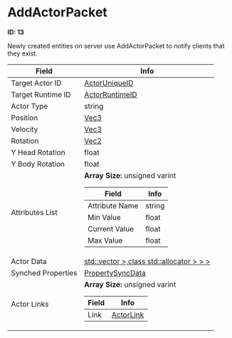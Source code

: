 # AddActorPacket

__ID: 13__

Newly created entities on server use AddActorPacket to notify clients that they exist.

<table><thead><tr><th>Field</th><th>Info</th></tr></thead><tbody>
<tr><td>Target Actor ID</td><td><a href="../types/ActorUniqueID.md">ActorUniqueID</a></td></tr>
<tr><td>Target Runtime ID</td><td><a href="../types/ActorRuntimeID.md">ActorRuntimeID</a></td></tr>
<tr><td>Actor Type</td><td>string</td></tr>
<tr><td>Position</td><td><a href="../types/Vec3.md">Vec3</a></td></tr>
<tr><td>Velocity</td><td><a href="../types/Vec3.md">Vec3</a></td></tr>
<tr><td>Rotation</td><td><a href="../types/Vec2.md">Vec2</a></td></tr>
<tr><td>Y Head Rotation</td><td>float</td></tr>
<tr><td>Y Body Rotation</td><td>float</td></tr>
<tr><td>Attributes List</td><td><b>Array Size:</b> unsigned varint
  <table><thead><tr><th>Field</th><th>Info</th></tr></thead><tbody>
  <tr><td>Attribute Name</td><td>string</td></tr>
  <tr><td>Min Value</td><td>float</td></tr>
  <tr><td>Current Value</td><td>float</td></tr>
  <tr><td>Max Value</td><td>float</td></tr>
  </tbody></table></td></tr>
<tr><td>Actor Data</td><td><a href="../types/DataItem[].md">std::vector<class std::unique_ptr<class DataItem,struct std::default_delete<class DataItem> >,class std::allocator<class std::unique_ptr<class DataItem,struct std::default_delete<class DataItem> > > ></a></td></tr>
<tr><td>Synched Properties</td><td><a href="../types/PropertySyncData.md">PropertySyncData</a></td></tr>
<tr><td>Actor Links</td><td><b>Array Size:</b> unsigned varint
  <table><thead><tr><th>Field</th><th>Info</th></tr></thead><tbody>
  <tr><td>Link</td><td><a href="../types/ActorLink.md">ActorLink</a></td></tr>
  </tbody></table></td></tr>
</tbody></table>